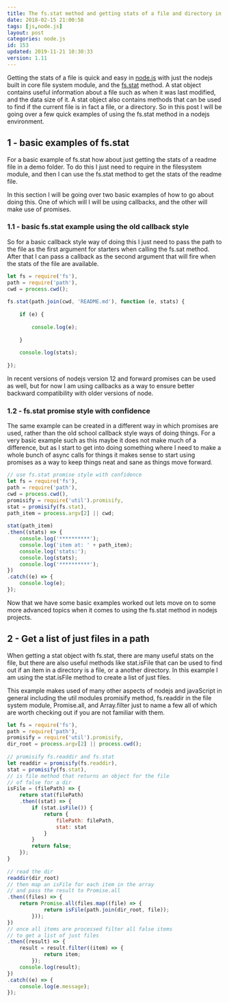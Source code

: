 ```yaml
---
title: The fs.stat method and getting stats of a file and directory in nodejs
date: 2018-02-15 21:00:58
tags: [js,node.js]
layout: post
categories: node.js
id: 153
updated: 2019-11-21 10:30:33
version: 1.11
---
```


Getting the stats of a file is quick and easy in [node.js](https://nodejs.org/en) with just the nodejs built in core file system module, and the [fs.stat](https://nodejs.org/api/fs.html#fs_fs_fstat_fd_options_callback) method. A stat object contains useful information about a file such as when it was last modified, and the data size of it. A stat object also contains methods that can be used to find if the current file is in fact a file, or a directory. So in this post I will be going over a few quick examples of using the fs.stat method in a nodejs environment.

<!-- more -->

## 1 - basic examples of fs.stat

For a basic example of fs.stat how about just getting the stats of a readme file in a demo folder. To do this I just need to require in the filesystem module, and then I can use the fs.stat method to get the stats of the readme file. 

In this section I will be going over two basic examples of how to go about doing this. One of which will I will be using callbacks, and the other will make use of promises.

### 1.1 - basic fs.stat example using the old callback style

So for a basic callback style way of doing this I just need to pass the path to the file as the first argument for starters when calling the fs.sat method. After that I can pass a callback as the second argument that will fire when the stats of the file are available. 
```js
let fs = require('fs'),
path = require('path'),
cwd = process.cwd();
 
fs.stat(path.join(cwd, 'README.md'), function (e, stats) {
 
    if (e) {
 
        console.log(e);
 
    }
 
    console.log(stats);
 
});
```

In recent versions of nodejs version 12 and forward promises can be used as well, but for now I am using callbacks as a way to ensure better backward compatibility with older versions of node.

### 1.2 - fs.stat promise style with confidence

The same example can be created in a different way in which promises are used, rather than the old school callback style ways of doing things. For a very basic example such as this maybe it does not make much of a difference, but as I start to get into doing something where I need to make a whole bunch of async calls for things it makes sense to start using promises as a way to keep things neat and sane as things move forward.

```js
// use fs.stat promise style with confidence
let fs = require('fs'),
path = require('path'),
cwd = process.cwd(),
promisify = require('util').promisify,
stat = promisify(fs.stat),
path_item = process.argv[2] || cwd;
 
stat(path_item)
.then((stats) => {
    console.log('**********');
    console.log('item at: ' + path_item);
    console.log('stats:');
    console.log(stats);
    console.log('**********');
})
.catch((e) => {
    console.log(e);
});
```

Now that we have some basic examples worked out lets move on to some more advanced topics when it comes to using the fs.stat method in nodejs projects.

## 2 - Get a list of just files in a path

When getting a stat object with fs.stat, there are many useful stats on the file, but there are also useful methods like stat.isFile that can be used to find out if an item in a directory is a file, or a another directory. In this example I am using the stat.isFile method to create a list of just files. 

This example makes used of many other aspects of nodejs and javaScript in general including the util modules promisify method, fs.readdir in the file system module, Promise.all, and Array.filter just to name a few all of which are worth checking out if you are not familiar with them.

```js
let fs = require('fs'),
path = require('path'),
promisify = require('util').promisify,
dir_root = process.argv[2] || process.cwd();
 
// promisify fs.readdir and fs.stat
let readdir = promisify(fs.readdir),
stat = promisify(fs.stat),
// is file method that returns an object for the file
// of false for a dir
isFile = (filePath) => {
    return stat(filePath)
    .then((stat) => {
        if (stat.isFile()) {
            return {
                filePath: filePath,
                stat: stat
            }
        }
        return false;
    });
}
 
// read the dir
readdir(dir_root)
// then map an isFile for each item in the array
// and pass the result to Promise.all
.then((files) => {
    return Promise.all(files.map((file) => {
            return isFile(path.join(dir_root, file));
        }));
})
// once all items are processed filter all false items
// to get a list of just files
.then((result) => {
    result = result.filter((item) => {
            return item;
        });
    console.log(result);
})
.catch((e) => {
    console.log(e.message);
});
```
